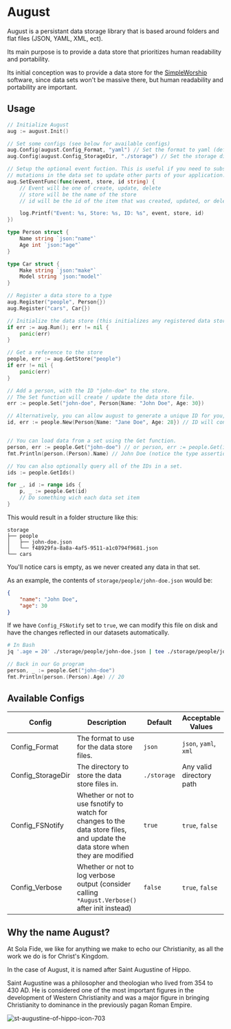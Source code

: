 # August

August is a persistant data storage library that is based around folders and flat files (JSON, YAML, XML, ect).

Its main purpose is to provide a data store that prioritizes human readability and portability.

Its initial conception was to provide a data store for the [SimpleWorship](https://github.com/solafide-dev/simpleworship) software, since data sets won't be massive there, but human readability and portability are important.

## Usage

```go
// Initialize August
aug := august.Init()

// Set some configs (see below for available configs)
aug.Config(august.Config_Format, "yaml") // Set the format to yaml (default json)
aug.Config(august.Config_StorageDir, "./storage") // Set the storage directory (default ./storage)

// Setup the optional event fuction. This is useful if you need to subscribe to
// mutations in the data set to update other parts of your application.
aug.SetEventFunc(func(event, store, id string) {
    // Event will be one of create, update, delete
    // store will be the name of the store
    // id will be the id of the item that was created, updated, or deleted

    log.Printf("Event: %s, Store: %s, ID: %s", event, store, id)
})

type Person struct {
    Name string `json:"name"`
    Age int `json:"age"`
}

type Car struct {
    Make string `json:"make"`
    Model string `json:"model"`
}

// Register a data store to a type
aug.Register("people", Person{})
aug.Register("cars", Car{})

// Initialize the data store (this initializes any registered data stores, and loads any existing data)
if err := aug.Run(); err != nil {
    panic(err)
}

// Get a reference to the store
people, err := aug.GetStore("people")
if err != nil {
    panic(err)
}

// Add a person, with the ID "john-doe" to the store.
// The Set function will create / update the data store file.
err := people.Set("john-doe", Person{Name: "John Doe", Age: 30})

// Alternatively, you can allow august to generate a unique ID for you, if you don't want to manage them yourself.
id, err := people.New(Person{Name: "Jane Doe", Age: 28}) // ID will contain the new unique ID that was created.


// You can load data from a set using the Get function.
person, err := people.Get("john-doe") // or person, err := people.Get(id) to get Jane Doe we just created
fmt.Println(person.(Person).Name) // John Doe (notice the type assertion -- this is because the Get function returns an interface{})

// You can also optionally query all of the IDs in a set.
ids := people.GetIds()

for _, id := range ids {
    p, _ := people.Get(id)
    // Do something wich each data set item
}
```

This would result in a folder structure like this:

```
storage
├── people
│   ├── john-doe.json
│   └── f48929fa-8a8a-4af5-9511-a1c0794f9681.json
└── cars
```

You'll notice cars is empty, as we never created any data in that set.

As an example, the contents of `storage/people/john-doe.json` would be:
```json
{
    "name": "John Doe",
    "age": 30
}
```
If we have `Config_FSNotify` set to `true`, we can modify this file on disk and have the changes reflected in our datasets automatically.

```bash
# In Bash
jq '.age = 20' ./storage/people/john-doe.json | tee ./storage/people/john-doe.json
```

```go
// Back in our Go program
person, _ := people.Get("john-doe")
fmt.Println(person.(Person).Age) // 20
```


## Available Configs

| Config | Description | Default | Acceptable Values |
| --- | --- | --- | --- |
| Config_Format | The format to use for the data store files. | `json` | `json`, `yaml`, `xml` |
| Config_StorageDir | The directory to store the data store files in. | `./storage` | Any valid directory path |
| Config_FSNotify | Whether or not to use fsnotify to watch for changes to the data store files, and update the data store when they are modified | `true` | `true`, `false` |
| Config_Verbose | Whether or not to log verbose output (consider calling `*August.Verbose()` after init instead) | `false` | `true`, `false` |

## Why the name August?

At Sola Fide, we like for anything we make to echo our Christianity, as all the work we do is for Christ's Kingdom.

In the case of August, it is named after Saint Augustine of Hippo.

Saint Augustine was a philosopher and theologian who lived from 354 to 430 AD. He is considered one of the most important figures in the development of Western Christianity and was a major figure in bringing Christianity to dominance in the previously pagan Roman Empire.

![st-augustine-of-hippo-icon-703](https://github.com/solafide-dev/august/assets/262524/93d50e65-347d-4185-b635-30b7cf0d3986)
